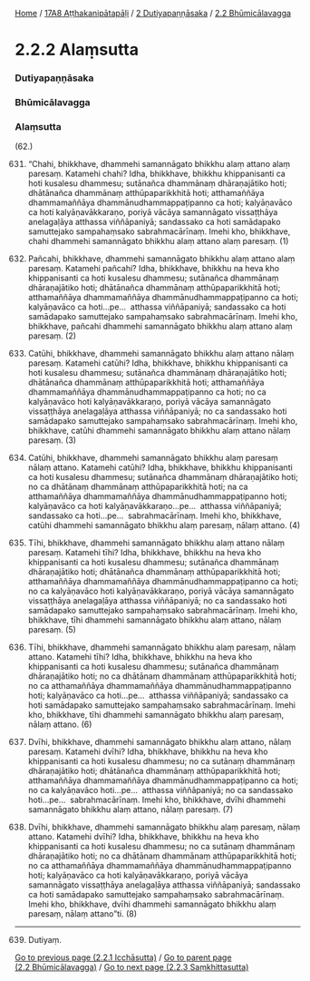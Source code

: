 
[Home](/) / [17A8 Aṭṭhakanipātapāḷi](../../../17A8.md) / [2 Dutiyapaṇṇāsaka](../../2.md) / [2.2 Bhūmicālavagga](../2.2.md)

# 2.2.2 Alaṃsutta

### Dutiyapaṇṇāsaka

### Bhūmicālavagga

### Alaṃsutta

(62.)

631. “Chahi, bhikkhave, dhammehi samannāgato bhikkhu alaṃ attano alaṃ paresaṃ. Katamehi chahi? Idha, bhikkhave, bhikkhu khippanisanti ca hoti kusalesu dhammesu; sutānañca dhammānaṃ dhāraṇajātiko hoti; dhātānañca dhammānaṃ atthūpaparikkhitā hoti; atthamaññāya dhammamaññāya dhammānudhammappaṭipanno ca hoti; kalyāṇavāco ca hoti kalyāṇavākkaraṇo, poriyā vācāya samannāgato vissaṭṭhāya anelagaḷāya atthassa viññāpaniyā; sandassako ca hoti samādapako samuttejako sampahaṃsako sabrahmacārīnaṃ. Imehi kho, bhikkhave, chahi dhammehi samannāgato bhikkhu alaṃ attano alaṃ paresaṃ. (1)

632. Pañcahi, bhikkhave, dhammehi samannāgato bhikkhu alaṃ attano alaṃ paresaṃ. Katamehi pañcahi? Idha, bhikkhave, bhikkhu na heva kho khippanisanti ca hoti kusalesu dhammesu; sutānañca dhammānaṃ dhāraṇajātiko hoti; dhātānañca dhammānaṃ atthūpaparikkhitā hoti; atthamaññāya dhammamaññāya dhammānudhammappaṭipanno ca hoti; kalyāṇavāco ca hoti…pe…  atthassa viññāpaniyā; sandassako ca hoti samādapako samuttejako sampahaṃsako sabrahmacārīnaṃ. Imehi kho, bhikkhave, pañcahi dhammehi samannāgato bhikkhu alaṃ attano alaṃ paresaṃ. (2)

633. Catūhi, bhikkhave, dhammehi samannāgato bhikkhu alaṃ attano nālaṃ paresaṃ. Katamehi catūhi? Idha, bhikkhave, bhikkhu khippanisanti ca hoti kusalesu dhammesu; sutānañca dhammānaṃ dhāraṇajātiko hoti; dhātānañca dhammānaṃ atthūpaparikkhitā hoti; atthamaññāya dhammamaññāya dhammānudhammappaṭipanno ca hoti; no ca kalyāṇavāco hoti kalyāṇavākkaraṇo, poriyā vācāya samannāgato vissaṭṭhāya anelagaḷāya atthassa viññāpaniyā; no ca sandassako hoti samādapako samuttejako sampahaṃsako sabrahmacārīnaṃ. Imehi kho, bhikkhave, catūhi dhammehi samannāgato bhikkhu alaṃ attano nālaṃ paresaṃ. (3)

634. Catūhi, bhikkhave, dhammehi samannāgato bhikkhu alaṃ paresaṃ nālaṃ attano. Katamehi catūhi? Idha, bhikkhave, bhikkhu khippanisanti ca hoti kusalesu dhammesu; sutānañca dhammānaṃ dhāraṇajātiko hoti; no ca dhātānaṃ dhammānaṃ atthūpaparikkhitā hoti; na ca atthamaññāya dhammamaññāya dhammānudhammappaṭipanno hoti; kalyāṇavāco ca hoti kalyāṇavākkaraṇo…pe…  atthassa viññāpaniyā; sandassako ca hoti…pe…  sabrahmacārīnaṃ. Imehi kho, bhikkhave, catūhi dhammehi samannāgato bhikkhu alaṃ paresaṃ, nālaṃ attano. (4)

635. Tīhi, bhikkhave, dhammehi samannāgato bhikkhu alaṃ attano nālaṃ paresaṃ. Katamehi tīhi? Idha, bhikkhave, bhikkhu na heva kho khippanisanti ca hoti kusalesu dhammesu; sutānañca dhammānaṃ dhāraṇajātiko hoti; dhātānañca dhammānaṃ atthūpaparikkhitā hoti; atthamaññāya dhammamaññāya dhammānudhammappaṭipanno ca hoti; no ca kalyāṇavāco hoti kalyāṇavākkaraṇo, poriyā vācāya samannāgato vissaṭṭhāya anelagaḷāya atthassa viññāpaniyā; no ca sandassako hoti samādapako samuttejako sampahaṃsako sabrahmacārīnaṃ. Imehi kho, bhikkhave, tīhi dhammehi samannāgato bhikkhu alaṃ attano, nālaṃ paresaṃ. (5)

636. Tīhi, bhikkhave, dhammehi samannāgato bhikkhu alaṃ paresaṃ, nālaṃ attano. Katamehi tīhi? Idha, bhikkhave, bhikkhu na heva kho khippanisanti ca hoti kusalesu dhammesu; sutānañca dhammānaṃ dhāraṇajātiko hoti; no ca dhātānaṃ dhammānaṃ atthūpaparikkhitā hoti; no ca atthamaññāya dhammamaññāya dhammānudhammappaṭipanno hoti; kalyāṇavāco ca hoti…pe…  atthassa viññāpaniyā; sandassako ca hoti samādapako samuttejako sampahaṃsako sabrahmacārīnaṃ. Imehi kho, bhikkhave, tīhi dhammehi samannāgato bhikkhu alaṃ paresaṃ, nālaṃ attano. (6)

637. Dvīhi, bhikkhave, dhammehi samannāgato bhikkhu alaṃ attano, nālaṃ paresaṃ. Katamehi dvīhi? Idha, bhikkhave, bhikkhu na heva kho khippanisanti ca hoti kusalesu dhammesu; no ca sutānaṃ dhammānaṃ dhāraṇajātiko hoti; dhātānañca dhammānaṃ atthūpaparikkhitā hoti; atthamaññāya dhammamaññāya dhammānudhammappaṭipanno ca hoti; no ca kalyāṇavāco hoti…pe…  atthassa viññāpaniyā; no ca sandassako hoti…pe…  sabrahmacārīnaṃ. Imehi kho, bhikkhave, dvīhi dhammehi samannāgato bhikkhu alaṃ attano, nālaṃ paresaṃ. (7)

638. Dvīhi, bhikkhave, dhammehi samannāgato bhikkhu alaṃ paresaṃ, nālaṃ attano. Katamehi dvīhi? Idha, bhikkhave, bhikkhu na heva kho khippanisanti ca hoti kusalesu dhammesu; no ca sutānaṃ dhammānaṃ dhāraṇajātiko hoti; no ca dhātānaṃ dhammānaṃ atthūpaparikkhitā hoti; no ca atthamaññāya dhammamaññāya dhammānudhammappaṭipanno hoti; kalyāṇavāco ca hoti kalyāṇavākkaraṇo, poriyā vācāya samannāgato vissaṭṭhāya anelagaḷāya atthassa viññāpaniyā; sandassako ca hoti samādapako samuttejako sampahaṃsako sabrahmacārīnaṃ. Imehi kho, bhikkhave, dvīhi dhammehi samannāgato bhikkhu alaṃ paresaṃ, nālaṃ attano”ti. (8)

---

639. Dutiyaṃ.



[Go to previous page (2.2.1 Icchāsutta)](2.2.1.md) / [Go to parent page (2.2 Bhūmicālavagga)](../2.2.md) / [Go to next page (2.2.3 Saṃkhittasutta)](2.2.3.md)


